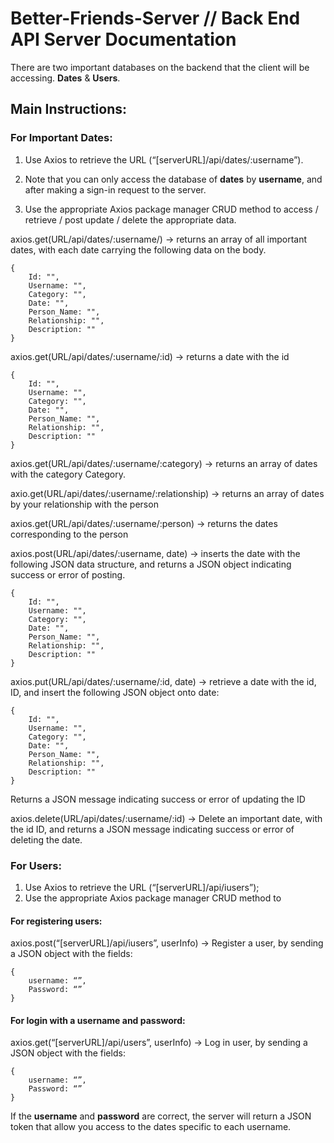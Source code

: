 # Better-Friends-Server // Back End API Server Documentation 

There are two important databases on the backend that the client will be accessing. **Dates** & **Users**.

## Main Instructions: 

### For Important Dates:

1. Use Axios to retrieve the URL (“[serverURL]/api/dates/:username”). 

2. Note that you can only access the database of **dates** by **username**, and after making a sign-in request to the server. 

3. Use the appropriate Axios package manager CRUD method to access / retrieve / post update / delete the appropriate data.


axios.get(URL/api/dates/:username/) -> returns an array of all important dates, with each date carrying the following data on the body.

```
{
	Id: "",
	Username: "",
    Category: "",
	Date: "",
	Person_Name: "",
 	Relationship: "",
	Description: ""
}
```

axios.get(URL/api/dates/:username/:id) -> returns a date with the id

```
{
	Id: "",
	Username: "",
    Category: "",
	Date: "",
	Person_Name: "",
 	Relationship: "",
	Description: ""
}
```

axios.get(URL/api/dates/:username/:category) -> returns an array of dates with the category Category.

axio.get(URL/api/dates/:username/:relationship) -> returns an array of dates by your relationship with the person

axios.get(URL/api/dates/:username/:person) -> returns the dates corresponding to the person 

axios.post(URL/api/dates/:username, date) -> inserts the date with the following JSON data structure, and returns a JSON object indicating success or error of posting. 

```
{
	Id: "",
	Username: "",
    Category: "",
	Date: "",
	Person_Name: "",
 	Relationship: "",
	Description: ""
}
```


axios.put(URL/api/dates/:username/:id, date) -> retrieve a date with the id, ID, and insert the following JSON object onto date:

```
{
	Id: "",
	Username: "",
    Category: "",
	Date: "",
	Person_Name: "",
 	Relationship: "",
	Description: ""
}
```

Returns a JSON message indicating success or error of updating the ID

axios.delete(URL/api/dates/:username/:id) -> Delete an important date, with the id ID, and returns a JSON message indicating success or error of deleting the date. 


### For Users: 

1. Use Axios to retrieve the URL (“[serverURL]/api/iusers”);
2. Use the appropriate Axios package manager CRUD method to 

#### For registering users: 

axios.post(“[serverURL]/api/iusers”, userInfo) -> Register a user, by sending a JSON object with the fields:

```
{
	username: “”,
	Password: “”
}
```

#### For login with a username and password:

axios.get(“[serverURL]/api/users”, userInfo) -> Log in user, by sending a JSON object with the fields:

```
{
	username: “”,
	Password: “”
}
```

If the **username** and **password** are correct, the server will return a JSON token that allow you access to the dates specific
to each username. 


